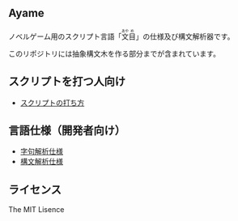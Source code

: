 Ayame
-----

ノベルゲーム用のスクリプト言語「<ruby>文<rt>あや</rt>目<rt>め</rt></ruby>」の仕様及び構文解析器です。

このリポジトリには抽象構文木を作る部分までが含まれています。

## スクリプトを打つ人向け
- [スクリプトの打ち方](docs/スクリプトの打ち方.md)

## 言語仕様（開発者向け）
- [字句解析仕様](docs/字句解析仕様.md)
- [構文解析仕様](docs/構文解析仕様.md)

## ライセンス
The MIT Lisence
